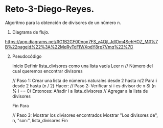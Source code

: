# Reto-3-Diego-Reyes.
Algoritmo para la obtención de divisores de un número n.
1. Diagrama de flujo.

https://app.diagrams.net/#G1B2GF00noq7FS_y4OjLJdlOm4SehHOZ_M#%7B%22pageId%22%3A%22MqRyTdFlWXpdY8rp7Vmq%22%7D

2. Pseudocódigo


    Inicio
    Definir lista_divisores como una lista vacía
    Leer n  // Número del cual queremos encontrar divisores

    // Paso 1: Crear una lista de números naturales desde 2 hasta n/2
    Para i desde 2 hasta (n / 2) Hacer:
        // Paso 2: Verificar si i es divisor de n
        Si (n % i == 0) Entonces:
            Añadir i a lista_divisores  // Agregar a la lista de divisores

    Fin Para

    // Paso 3: Mostrar los divisores encontrados
    Mostrar "Los divisores de", n, "son:", lista_divisores
Fin
